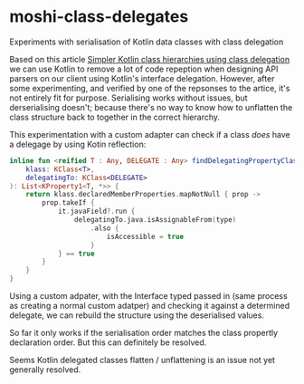 # moshi-class-delegates
Experiments with serialisation of Kotlin data classes with class delegation

Based on this article [Simpler Kotlin class hierarchies using class delegation](https://proandroiddev.com/simpler-kotlin-class-hierarchies-using-class-delegation-35464106fed5) we can use Kotlin to remove a lot of code repeption
when designing API parsers on our client using Kotlin's interface delegation. However, after some experimenting, and verified by one of the repsonses to the artice, it's not entirely fit for purpose.
Serialising works without issues, but derserialising doesn't; because there's no way to know how to unflatten the class structure back to together in the correct hierarchy.

This experimentation with a custom adapter can check if a class _does_ have a delegage by using Kotin reflection:

```kotlin
inline fun <reified T : Any, DELEGATE : Any> findDelegatingPropertyClass(
    klass: KClass<T>,
    delegatingTo: KClass<DELEGATE>
): List<KProperty1<T, *>> {
    return klass.declaredMemberProperties.mapNotNull { prop ->
        prop.takeIf {
            it.javaField?.run {
                delegatingTo.java.isAssignableFrom(type)
                    .also {
                        isAccessible = true
                    }
            } == true
        }
    }
}
```

Using a custom adpater, with the Interface typed passed in (same process as creating a normal custom adatper) and checking it against a determined delegate, we can rebuild the
structure using the deserialised values.

So far it only works if the serialisation order matches the class propertly declaration order. But this can definitely be resolved.

Seems Kotlin delegated classes flatten / unflattening is an issue not yet generally resolved.
